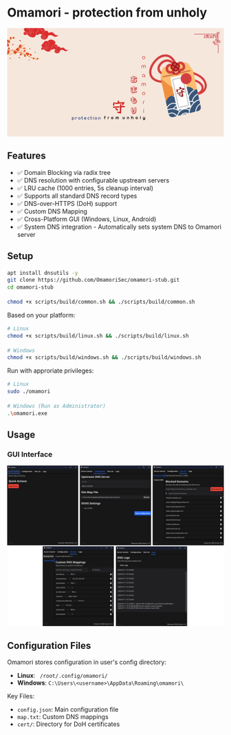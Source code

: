 # Omamori - protection from unholy

![Omamori](app/ui/assets/omamori_poster.png)

## Features

- ✅ Domain Blocking via radix tree
- ✅ DNS resolution with configurable upstream servers
- ✅ LRU cache (1000 entries, 5s cleanup interval)
- ✅ Supports all standard DNS record types
- ✅ DNS-over-HTTPS (DoH) support
- ✅ Custom DNS Mapping
- ✅ Cross-Platform GUI (Windows, Linux, Android)
- ✅ System DNS integration - Automatically sets system DNS to Omamori server


## Setup

```bash
apt install dnsutils -y
git clone https://github.com/OmamoriSec/omamori-stub.git
cd omamori-stub

chmod +x scripts/build/common.sh && ./scripts/build/common.sh
```

Based on your platform:
```bash
# Linux
chmod +x scripts/build/linux.sh && ./scripts/build/linux.sh

# Windows
chmod +x scripts/build/windows.sh && ./scripts/build/windows.sh
```

Run with approriate privileges:
```bash
# Linux
sudo ./omamori

# Windows (Run as Administrator)
.\omamori.exe
```

## Usage

### GUI Interface

![Omamori GUI](app/ui/assets/gui_interface.png)

## Configuration Files

Omamori stores configuration in user's config directory:

- **Linux**: ` /root/.config/omamori/`
- **Windows**: `C:\Users\<username>\AppData\Roaming\omamori\`

Key Files:
- `config.json`: Main configuration file
- `map.txt`: Custom DNS mappings
- `cert/`: Directory for DoH certificates
